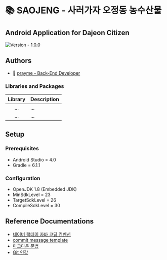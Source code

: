 # 📚 SAOJENG - 사러가자 오정동 농수산물
## Android Application for Dajeon Citizen
![Version - 1.0.0](https://img.shields.io/badge/Version-1.0.0-orange.svg)

## Authors
- 🍙 [prayme - Back-End Developer](dbfpzk142@gmail.com)

### Libraries and Packages

| Library       | Description  |
|:-------------:|:-----|
| ...  | ... |
| ...  | ... |

## Setup
### Prerequisites ###

* Android Studio = 4.0
* Gradle = 6.1.1 

### Configuration

* OpenJDK 1.8 (Embedded JDK)
* MinSdkLevel = 23
* TargetSdkLevel = 26
* CompileSdkLevel = 30

## Reference Documentations

* [네이버 핵데이 자바 코딩 컨벤션](https://naver.github.io/hackday-conventions-java/)
* [commit message template](https://junwoo45.github.io/2020-02-06-commit_template/)
* [마크다운 문법](https://heropy.blog/2017/09/30/markdown/)
* [Git 인강](https://tacademy.skplanet.com/live/player/onlineLectureDetail.action?seq=171#sec2)